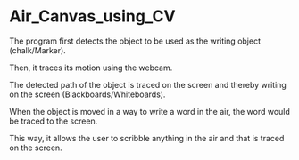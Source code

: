 # Air_Canvas_using_CV
The program first detects the object to be used as the writing object (chalk/Marker). 

Then, it traces its motion using the webcam. 

The detected path of the object is traced on the screen and thereby writing on the screen (Blackboards/Whiteboards).

When the object is moved in a way to write a word in the air, the word would be traced to the screen. 

This way, it allows the user to scribble anything in the air and that is traced on the screen.


